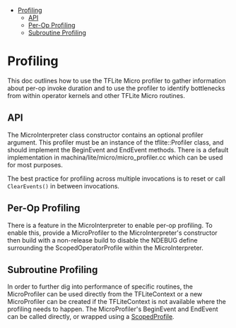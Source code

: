 <!-- mdformat off(b/169948621#comment2) -->

<!--
Semi-automated TOC generation with instructions from
https://github.com/ekalinin/github-markdown-toc#auto-insert-and-update-toc
-->

<!--ts-->
   * [Profiling](#profiling)
      * [API](#api)
      * [Per-Op Profiling](#per-op-profiling)
      * [Subroutine Profiling](#subroutine-profiling)

<!-- Added by: njeff, at: Wed 04 Nov 2020 04:35:07 PM PST -->

<!--te-->

# Profiling

This doc outlines how to use the TFLite Micro profiler to gather information
about per-op invoke duration and to use the profiler to identify bottlenecks
from within operator kernels and other TFLite Micro routines.

## API

The MicroInterpreter class constructor contains an optional profiler argument.
This profiler must be an instance of the tflite::Profiler class, and should
implement the BeginEvent and EndEvent methods. There is a default implementation
in machina/lite/micro/micro_profiler.cc which can be used for most purposes.

The best practice for profiling across multiple invocations is to reset or call
`ClearEvents()` in between invocations.

## Per-Op Profiling

There is a feature in the MicroInterpreter to enable per-op profiling. To enable
this, provide a MicroProfiler to the MicroInterpreter's constructor then build
with a non-release build to disable the NDEBUG define surrounding the
ScopedOperatorProfile within the MicroInterpreter.

## Subroutine Profiling

In order to further dig into performance of specific routines, the MicroProfiler
can be used directly from the TFLiteContext or a new MicroProfiler can be
created if the TFLiteContext is not available where the profiling needs to
happen. The MicroProfiler's BeginEvent and EndEvent can be called directly, or
wrapped using a [ScopedProfile](../../lite/core/api/profiler.h).
